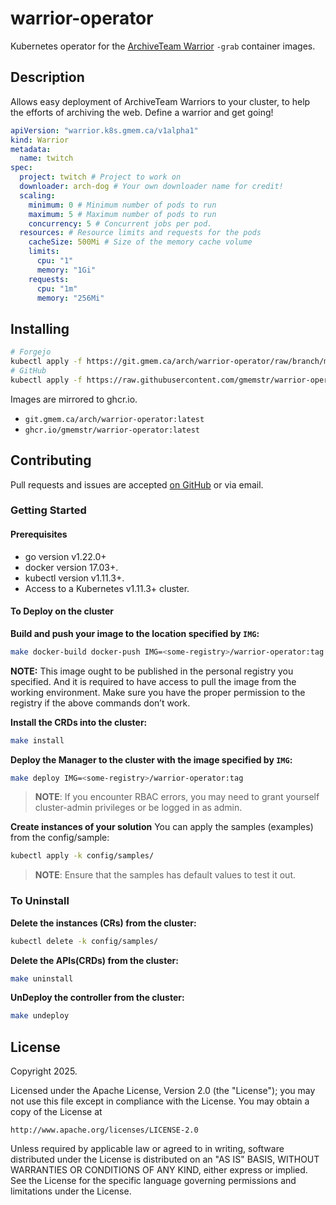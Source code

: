 # warrior-operator

Kubernetes operator for the [ArchiveTeam Warrior](https://wiki.archiveteam.org/index.php/ArchiveTeam_Warrior) `-grab`
container images.

## Description

Allows easy deployment of ArchiveTeam Warriors to your cluster, to help the efforts of archiving the web. Define a 
warrior and get going!

```yaml
apiVersion: "warrior.k8s.gmem.ca/v1alpha1"
kind: Warrior
metadata:
  name: twitch
spec:
  project: twitch # Project to work on
  downloader: arch-dog # Your own downloader name for credit!
  scaling:
    minimum: 0 # Minimum number of pods to run
    maximum: 5 # Maximum number of pods to run
    concurrency: 5 # Concurrent jobs per pod.
  resources: # Resource limits and requests for the pods
    cacheSize: 500Mi # Size of the memory cache volume
    limits:
      cpu: "1"
      memory: "1Gi"
    requests:
      cpu: "1m"
      memory: "256Mi"
```

## Installing

```sh
# Forgejo
kubectl apply -f https://git.gmem.ca/arch/warrior-operator/raw/branch/main/dist/install.yaml
# GitHub
kubectl apply -f https://raw.githubusercontent.com/gmemstr/warrior-operator/refs/heads/main/dist/install.yaml
```

Images are mirrored to ghcr.io.

* `git.gmem.ca/arch/warrior-operator:latest`
* `ghcr.io/gmemstr/warrior-operator:latest`

## Contributing

Pull requests and issues are accepted [on GitHub](https://github.com/gmemstr/warrior-operator) or via email.

### Getting Started

#### Prerequisites
- go version v1.22.0+
- docker version 17.03+.
- kubectl version v1.11.3+.
- Access to a Kubernetes v1.11.3+ cluster.

#### To Deploy on the cluster
**Build and push your image to the location specified by `IMG`:**

```sh
make docker-build docker-push IMG=<some-registry>/warrior-operator:tag
```

**NOTE:** This image ought to be published in the personal registry you specified.
And it is required to have access to pull the image from the working environment.
Make sure you have the proper permission to the registry if the above commands don’t work.

**Install the CRDs into the cluster:**

```sh
make install
```

**Deploy the Manager to the cluster with the image specified by `IMG`:**

```sh
make deploy IMG=<some-registry>/warrior-operator:tag
```

> **NOTE**: If you encounter RBAC errors, you may need to grant yourself cluster-admin
privileges or be logged in as admin.

**Create instances of your solution**
You can apply the samples (examples) from the config/sample:

```sh
kubectl apply -k config/samples/
```

>**NOTE**: Ensure that the samples has default values to test it out.

### To Uninstall
**Delete the instances (CRs) from the cluster:**

```sh
kubectl delete -k config/samples/
```

**Delete the APIs(CRDs) from the cluster:**

```sh
make uninstall
```

**UnDeploy the controller from the cluster:**

```sh
make undeploy
```
## License

Copyright 2025.

Licensed under the Apache License, Version 2.0 (the "License");
you may not use this file except in compliance with the License.
You may obtain a copy of the License at

    http://www.apache.org/licenses/LICENSE-2.0

Unless required by applicable law or agreed to in writing, software
distributed under the License is distributed on an "AS IS" BASIS,
WITHOUT WARRANTIES OR CONDITIONS OF ANY KIND, either express or implied.
See the License for the specific language governing permissions and
limitations under the License.

